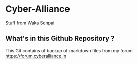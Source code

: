 # Cyber-Alliance
Stuff from Waka Senpai

## What's in this Github Repository ?	

This Git contains of backup of markdown files from my forum
https://forum.cyberalliance.in
